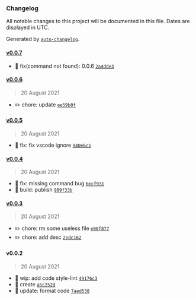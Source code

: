 ### Changelog

All notable changes to this project will be documented in this file. Dates are displayed in UTC.

Generated by [`auto-changelog`](https://github.com/CookPete/auto-changelog).

#### [v0.0.7](https://github.com/weekitmo/flutter-assets-gen/compare/v0.0.6...v0.0.7)

- :bug: fix(command not found): 0.0.6 [`2a4dde3`](https://github.com/weekitmo/flutter-assets-gen/commit/2a4dde3882eae08ea634d2fb5ccba663c3f8e6a3)

#### [v0.0.6](https://github.com/weekitmo/flutter-assets-gen/compare/v0.0.5...v0.0.6)

> 20 August 2021

- :pencil2: chore: update [`ee59b0f`](https://github.com/weekitmo/flutter-assets-gen/commit/ee59b0fef7cdb2a0b65ecbcb713a90502613af75)

#### [v0.0.5](https://github.com/weekitmo/flutter-assets-gen/compare/v0.0.4...v0.0.5)

> 20 August 2021

- :bug: fix: fix vscode ignore [`940e6c1`](https://github.com/weekitmo/flutter-assets-gen/commit/940e6c1eda7d0f3006218f1137d77341b1376883)

#### [v0.0.4](https://github.com/weekitmo/flutter-assets-gen/compare/v0.0.3...v0.0.4)

> 20 August 2021

- :bug: fix: missing command bug [`6ecf931`](https://github.com/weekitmo/flutter-assets-gen/commit/6ecf931b164e498a68bc50d09acc39d024dc8a73)
- :rocket: build: publish [`989f33b`](https://github.com/weekitmo/flutter-assets-gen/commit/989f33b7455a316815abb35e661c09df01b83b54)

#### [v0.0.3](https://github.com/weekitmo/flutter-assets-gen/compare/v0.0.2...v0.0.3)

> 20 August 2021

- :pencil2: chore: rm some useless file [`e00f877`](https://github.com/weekitmo/flutter-assets-gen/commit/e00f877f575759108eb08696a1d819e9386ed552)
- :pencil2: chore: add desc [`2edc162`](https://github.com/weekitmo/flutter-assets-gen/commit/2edc162449a13a9ea9a433c569ab41b117f5e5dc)

#### v0.0.2

> 20 August 2021

- :construction: wip: add code style-lint [`49176c3`](https://github.com/weekitmo/flutter-assets-gen/commit/49176c313321fb00b54a78e9df0612a6161b715f)
- :tada: create [`a5c252d`](https://github.com/weekitmo/flutter-assets-gen/commit/a5c252d55e5e16846a83c43297667634c08a5ae4)
- :lipstick: update: format code [`7aed538`](https://github.com/weekitmo/flutter-assets-gen/commit/7aed538d7143787a34519fb15a88f6b38efbc9e0)
